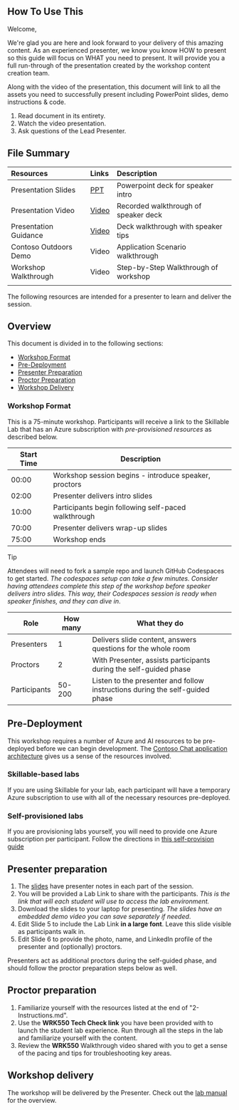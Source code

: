 ## How To Use This

Welcome,

We're glad you are here and look forward to your delivery of this amazing content. As an experienced presenter, we know you know HOW to present so this guide will focus on WHAT you need to present. It will provide you a full run-through of the presentation created by the workshop content creation team.

Along with the video of the presentation, this document will link to all the assets you need to successfully present including PowerPoint slides, demo instructions & code.

1. Read document in its entirety.
2. Watch the video presentation.
3. Ask questions of the Lead Presenter.


## File Summary

| Resources | Links | Description |
|:---|:---|:---|
| Presentation Slides   | [PPT](https://aka.ms/AArxx4b) | Powerpoint deck for speaker intro |
| Presentation Video    | [Video](https://aka.ms/AAse6pr)| Recorded walkthrough of speaker deck   |
| Presentation Guidance | [Video](https://aka.ms/AAseehk) | Deck walkthrough with speaker tips |
| Contoso Outdoors Demo | Video | Application Scenario walkthrough |
| Workshop Walkthrough  | Video | Step-by-Step Walkthrough of workshop |
| | | |


The following resources are intended for a presenter to learn and deliver the session.


## Overview

This document is divided in to the following sections:

* [Workshop Format](#workshop-format)
* [Pre-Deployment](#pre-deployment)
* [Presenter Preparation](#presenter-preparation)
* [Proctor Preparation](#proctor-preparation)
* [Workshop Delivery](#workshop-delivery)

### Workshop Format

This is a 75-minute workshop. Participants will receive a link to the Skillable Lab that has an Azure subscription with _pre-provisioned resources_ as described below. 

| Start Time        | Description 
--------------|-------------
00:00 | Workshop session begins - introduce speaker, proctors
02:00 | Presenter delivers intro slides
10:00 | Participants begin following self-paced walkthrough
70:00 | Presenter delivers wrap-up slides
75:00 | Workshop ends

> [!TIP]
> Attendees will need to fork a sample repo and launch GitHub Codespaces to get started. _The codespaces setup can take a few minutes. Consider having attendees complete this step of the workshop before speaker delivers intro slides. This way, their Codespaces session is ready when speaker finishes, and they can dive in_.

Role | How many | What they do
-----|----------|--------------
Presenters | 1 | Delivers slide content, answers questions for the whole room
Proctors |2 | With Presenter, assists participants during the self-guided phase
| Participants | 50-200 |Listen to the presenter and follow instructions during the self-guided phase

## Pre-Deployment 

This workshop requires a number of Azure and AI resources to be pre-deployed before we can begin development. The [Contoso Chat application architecture](https://github.com/Azure-Samples/contoso-chat) gives us a sense of the resources involved. 

### Skillable-based labs

If you are using Skillable for your lab, each participant will have a temporary Azure subscription to use with all of the necessary resources pre-deployed. 

### Self-provisioned labs

If you are provisioning labs yourself, you will need to provide one Azure subscription per participant. Follow the directions in [this self-provision guide](https://github.com/Azure-Samples/contoso-chat/blob/main/docs/workshop/in-person-starts/00-self-preprovision.md)


## Presenter preparation

1. The [slides](https://aka.ms/AArxx4b) have presenter notes in each part of the session.
1. You will be provided a Lab Link to share with the participants. _This is the link that will each student will use to access the lab environment._
1. Download the slides to your laptop for presenting. _The slides have an embedded demo video you can save separately if needed_.
1. Edit Slide 5 to include the Lab Link **in a large font**. Leave this slide visible as participants walk in.
1. Edit Slide 6 to provide the photo, name, and LinkedIn profile of the presenter and (optionally) proctors.

Presenters act as additional proctors during the self-guided phase, and should follow the proctor preparation steps below as well.

## Proctor preparation

1. Familiarize yourself with the resources listed at the end of "2-Instructions.md".
1. Use the **WRK550 Tech Check link** you have been provided with to launch the student lab experience. Run through all the steps in the lab and familiarize yourself with the content.
1. Review the **WRK550** Walkthrough video shared with you to get a sense of the pacing and tips for troubleshooting key areas.

## Workshop delivery

The workshop will be delivered by the Presenter. Check out the [lab manual](./LAB_MANUAL.md) for the overview.
